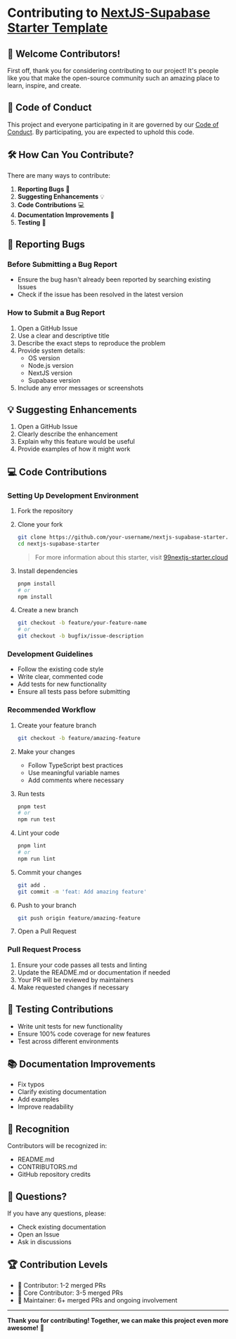 # Contributing to [NextJS-Supabase Starter Template](http://99nextjs-starter.dev)

## 🌟 Welcome Contributors!

First off, thank you for considering contributing to our project! It's people like you that make the open-source community such an amazing place to learn, inspire, and create.

## 📜 Code of Conduct

This project and everyone participating in it are governed by our [Code of Conduct](CODE_OF_CONDUCT.md). By participating, you are expected to uphold this code.

## 🛠 How Can You Contribute?

There are many ways to contribute:

1. **Reporting Bugs** 🐞
2. **Suggesting Enhancements** 💡
3. **Code Contributions** 💻
4. **Documentation Improvements** 📝
5. **Testing** 🧪

## 🐛 Reporting Bugs

### Before Submitting a Bug Report
- Ensure the bug hasn't already been reported by searching existing Issues
- Check if the issue has been resolved in the latest version

### How to Submit a Bug Report
1. Open a GitHub Issue
2. Use a clear and descriptive title
3. Describe the exact steps to reproduce the problem
4. Provide system details:
   - OS version
   - Node.js version
   - NextJS version
   - Supabase version
5. Include any error messages or screenshots

## 💡 Suggesting Enhancements

1. Open a GitHub Issue
2. Clearly describe the enhancement
3. Explain why this feature would be useful
4. Provide examples of how it might work

## 💻 Code Contributions

### Setting Up Development Environment

1. Fork the repository
2. Clone your fork
   ```bash
   git clone https://github.com/your-username/nextjs-supabase-starter.git
   cd nextjs-supabase-starter
   ```
   
   > For more information about this starter, visit [99nextjs-starter.cloud](http://99nextjs-starter.dev)

3. Install dependencies
   ```bash
   pnpm install
   # or
   npm install
   ```

4. Create a new branch
   ```bash
   git checkout -b feature/your-feature-name
   # or
   git checkout -b bugfix/issue-description
   ```

### Development Guidelines

- Follow the existing code style
- Write clear, commented code
- Add tests for new functionality
- Ensure all tests pass before submitting

### Recommended Workflow

1. Create your feature branch
   ```bash
   git checkout -b feature/amazing-feature
   ```

2. Make your changes
   - Follow TypeScript best practices
   - Use meaningful variable names
   - Add comments where necessary

3. Run tests
   ```bash
   pnpm test
   # or
   npm run test
   ```

4. Lint your code
   ```bash
   pnpm lint
   # or
   npm run lint
   ```

5. Commit your changes
   ```bash
   git add .
   git commit -m 'feat: Add amazing feature'
   ```

6. Push to your branch
   ```bash
   git push origin feature/amazing-feature
   ```

7. Open a Pull Request

### Pull Request Process

1. Ensure your code passes all tests and linting
2. Update the README.md or documentation if needed
3. Your PR will be reviewed by maintainers
4. Make requested changes if necessary

## 🧪 Testing Contributions

- Write unit tests for new functionality
- Ensure 100% code coverage for new features
- Test across different environments

## 📚 Documentation Improvements

- Fix typos
- Clarify existing documentation
- Add examples
- Improve readability

## 🤝 Recognition

Contributors will be recognized in:
- README.md
- CONTRIBUTORS.md
- GitHub repository credits

## 💬 Questions?

If you have any questions, please:
- Check existing documentation
- Open an Issue
- Ask in discussions

## 🏆 Contribution Levels

- 🥉 Contributor: 1-2 merged PRs
- 🥈 Core Contributor: 3-5 merged PRs
- 🥇 Maintainer: 6+ merged PRs and ongoing involvement

---

**Thank you for contributing! Together, we can make this project even more awesome!** 🚀
